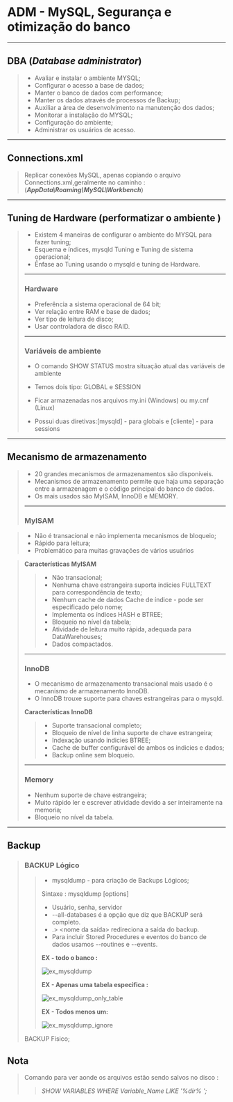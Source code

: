 # ADM - MySQL, Segurança e otimização do banco

---

## DBA (*Database administrator*) 

> - Avaliar e instalar o ambiente MYSQL;
> - Configurar o acesso a base de dados;
> - Manter o banco de dados com performance;
> - Manter os dados através de processos de Backup;
> - Auxiliar a área de desenvolvimento na manutenção dos dados;
> - Monitorar a instalação do MYSQL;
> - Configuração do ambiente;
> - Administrar os usuários de acesso.

----

## Connections.xml

> Replicar conexões MySQL, apenas copiando o arquivo Connections.xml,geralmente no caminho : (***AppData\Roaming\MySQL\Workbench***)

---

## Tuning de Hardware (**performatizar** o ambiente )

> - Existem 4 maneiras de configurar o ambiente do MYSQL para fazer tuning;
> - Esquema e índices, mysqld Tuning e Tuning de sistema operacional;
> - Ênfase ao Tuning usando o mysqld e tuning de Hardware.
>
> ---
>
> ### Hardware
>
> - Preferência a sistema operacional de 64 bit;
> - Ver relação entre RAM e base de dados;
> - Ver tipo de leitura de disco;
> - Usar controladora de disco RAID. 
>
> ---
>
> ### Variáveis de ambiente
>
> - O comando SHOW STATUS mostra situação atual das variáveis de ambiente
>
> - Temos dois tipo: GLOBAL e SESSION
>
> - Ficar armazenadas nos arquivos my.ini (Windows) ou my.cnf (Linux)
>
> - Possui duas diretivas:[mysqld] - para globais e [cliente] - para sessions
>

---

## Mecanismo de armazenamento 

> - 20 grandes mecanismos de armazenamentos são disponíveis.
> - Mecanismos de armazenamento permite que haja uma separação entre a armazenagem  e o código principal do banco de dados.
> - Os mais usados são MyISAM, InnoDB e MEMORY.
>
> ---
>
> ### MyISAM

> - Não é transacional e não implementa mecanismos de bloqueio;
> - Rápido para leitura;
> - Problemático para muitas gravações de vários usuários
>

> **Características MyISAM** 
>
> > - Não transacional;
> > - Nenhuma chave estrangeira suporta indicies FULLTEXT para correspondência de texto;
> > - Nenhum cache de dados Cache de índice - pode ser especificado pelo nome;
> > - Implementa os índices HASH e BTREE;
> > - Bloqueio no nível da tabela;
> > - Atividade de leitura muito rápida, adequada para DataWarehouses;
> > - Dados compactados.
>
> ---
>
> ### InnoDB
>
> - O mecanismo de armazenamento transacional  mais usado é o mecanismo de armazenamento InnoDB.
> - O InnoDB trouxe suporte para chaves estrangeiras para o mysqld.
>
> **Características InnoDB** 
>
> > - Suporte transacional completo;
> > - Bloqueio de nível de linha suporte de chave estrangeira;
> > - Indexação usando indicies BTREE;
> > - Cache de buffer configurável de ambos os indicies e dados;
> > - Backup online sem bloqueio.
>
> ----
>
> ### Memory
>
> - Nenhum suporte de chave estrangeira;
> - Muito rápido ler e escrever atividade devido a ser inteiramente na memoria;
> - Bloqueio no nível da tabela.

---

## Backup

> ### BACKUP Lógico
>
> > - mysqldump - para criação de Backups Lógicos;
> >
> > Sintaxe : mysqldump [options]
> >
> > - Usuário, senha, servidor
> > - --all-databases é a opção que diz que BACKUP será completo.
> > - .> <nome da saída> redireciona a saída do backup.
> > - Para incluir Stored Procedures e eventos do banco de dados usamos --routines e --events.
> >
> > **EX - todo o banco :**
> >
> > ![ex_mysqldump](https://raw.githubusercontent.com/JoaoPauloMRodrigues/Studies/main/dataBase/MySQL/DBA_seguran%C3%A7a_otimiza%C3%A7%C3%A3o/ex_mysqldump/ex_mysqldump.PNG)
> >
> > **EX - Apenas uma tabela especifica :**
> >
> > ![ex_mysqldump_only_table](https://raw.githubusercontent.com/JoaoPauloMRodrigues/Studies/main/dataBase/MySQL/DBA_seguran%C3%A7a_otimiza%C3%A7%C3%A3o/ex_mysqldump/ex_mysqldump_only_table.PNG)
> >
> > **EX - Todos menos um:**
> >
> > ![ex_mysqldump_ignore](https://raw.githubusercontent.com/JoaoPauloMRodrigues/Studies/main/dataBase/MySQL/DBA_seguran%C3%A7a_otimiza%C3%A7%C3%A3o/ex_mysqldump/ex_mysqldump_ignore.PNG)
>
> BACKUP Físico;



## **Nota**

> Comando para ver aonde os arquivos estão sendo salvos no disco :
>
> > *SHOW VARIABLES WHERE Variable_Name LIKE '%dir% ';*

